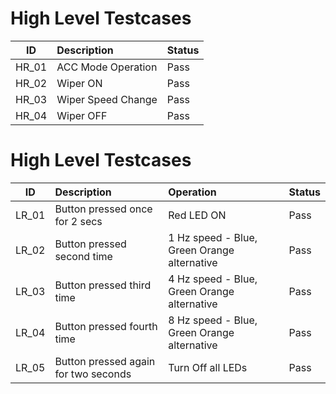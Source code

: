 # High Level Testcases
| ID | Description | Status |
| ---|:------------|:----------------------------|
| HR_01 | ACC Mode Operation | Pass |
| HR_02 | Wiper ON | Pass |
| HR_03 | Wiper Speed Change | Pass |
| HR_04 | Wiper OFF | Pass |
# High Level Testcases
| ID | Description | Operation | Status |
| ---|:------------|:------------------|:-----------------------|
| LR_01 | Button pressed once for 2 secs | Red LED ON | Pass |
| LR_02 | Button pressed second time | 1 Hz speed - Blue, Green Orange alternative | Pass |
| LR_03 | Button pressed third time | 4 Hz speed - Blue, Green Orange alternative | Pass |
| LR_04 | Button pressed fourth time | 8 Hz speed - Blue, Green Orange alternative | Pass |
| LR_05 | Button pressed again for two seconds | Turn Off all LEDs | Pass |
